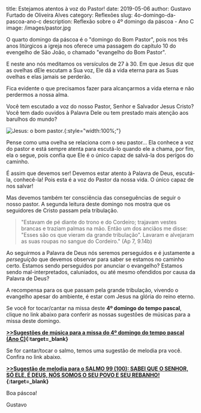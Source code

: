 ﻿title: Estejamos atentos à voz do Pastor!
date: 2019-05-06
author: Gustavo Furtado de Oliveira Alves
category: Reflexões
slug: 4o-domingo-da-pascoa-ano-c
description: Reflexão sobre o 4º domingo da páscoa - Ano C
image: /images/pastor.jpg

O quarto domingo da páscoa é o "domingo do Bom Pastor",
pois nos três anos litúrgicos a igreja nos oferece uma passagem do
capítulo 10 do evengelho de São João, o chamado "evangelho do Bom Pastor".

E neste ano nós meditamos os versículos de 27 à 30.
Em que Jesus diz que as ovelhas dEle escutam a Sua voz, Ele dá a vida eterna para as Suas ovelhas
e elas jamais se perderão.

Fica evidente o que precisamos fazer para alcançarmos a vida eterna e não perdermos a nossa alma.

Você tem escutado a voz do nosso Pastor, Senhor e Salvador Jesus Cristo?
Você tem dado ouvidos à Palavra Dele ou tem prestado mais atenção aos barulhos do mundo?

![Jesus: o bom pastor.](/images/pastor.jpg){:style="width:100%;"}

Pense como uma ovelha se relaciona com o seu pastor...
Ela conhece a voz do pastor e está sempre atenta para escutá-lo quando ele a chama, por fim,
ela o segue, pois confia que Ele é o único capaz de salvá-la dos perígos do caminho.

É assim que devemos ser! Devemos estar atento à Palavra de Deus, escutá-la, conhecê-la!
Pois esta é a voz do Pastor da nossa vida. O único capaz de nos salvar!

Mas devemos também ter consciência das conseguências de seguir o nosso pastor.
A segunda leitura deste domingo nos mostra que os seguidores de Cristo passam pela tribulação.

>"Estavam de pé diante do trono e do Cordeiro; 
trajavam vestes brancas 
e traziam palmas na mão.
Então um dos anciãos me disse: 
"Esses são os que vieram da grande tribulação". 
Lavaram e alvejaram as suas roupas 
no sangue do Cordeiro." (Ap 7, 9.14b)

Ao seguirmos a Palavra de Deus nós seremos perseguidos e é justamente a _perseguição_ que devemos observar para saber se estamos no caminho certo.
Estamos sendo perseguidos por anunciar o evangelho? Estamos sendo mal-interpretados, caluniados, ou até mesmo ofendidos por causa da Palavra de Deus?

A recompensa para os que passam pela grande tribulação, vivendo o evangelho apesar do ambiente, é estar com Jesus na glória do reino eterno.

Se você for tocar/cantar na missa deste **4º domingo do tempo pascal**, clique no link abaixo para conferir as nossas sugestões de músicas para a missa deste domingo.

**[>>Sugestões de música para a missa do 4º domingo do tempo pascal (Ano C)](http://musicasparamissa.com.br/sugestoes-para/4o-domingo-da-pascoa-ano-c/){:target=\_blank}**

Se for cantar/tocar o salmo, temos uma sugestão de melodia pra você. Confira no link abaixo.

**[>>Sugestão de melodia para o SALMO 99 (100): SABEI QUE O SENHOR, SÓ ELE, É DEUS, NÓS SOMOS O SEU POVO E SEU REBANHO!](https://musicasparamissa.com.br/musica/salmo-99-100-sabei-que-o-senhor/){:target=\_blank}**

Boa páscoa!

Gustavo
